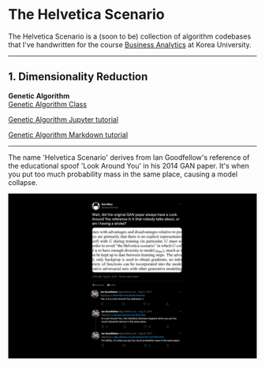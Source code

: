 # The Helvetica Scenario

The Helvetica Scenario is a (soon to be) collection of algorithm codebases
that I've handwritten for the course [Business Analytics](https://github.com/pilsung-kang/Business-Analytics-IME654-)
at Korea University.

--------------------------

## 1. Dimensionality Reduction

**Genetic Algorithm**
\
[Genetic Algorithm Class](https://github.com/tomtom1103/The_Helvetica_Scenario/blob/main/genetic_algorithm/GeneticAlgorithm.py)

[Genetic Algorithm Jupyter tutorial](https://github.com/tomtom1103/The_Helvetica_Scenario/blob/main/genetic_algorithm/GA_tutorial.ipynb)

[Genetic Algorithm Markdown tutorial](https://github.com/tomtom1103/The_Helvetica_Scenario/blob/main/genetic_algorithm/GA_tutorial.md)








--------------------------
The name 'Helvetica Scenario' derives from Ian Goodfellow's reference of the educational spoof 'Look Around You' in his 2014 GAN paper.
It's when you put too much probability mass in the same place, causing a model collapse.


![](images/helvetica.png)